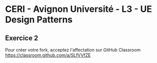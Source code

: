 # CERI - Avignon Université - L3 - UE Design Patterns

## Exercice 2


Pour créer votre fork, acceptez l'affectation sur GitHub Classroom https://classroom.github.com/a/SLfVVfZE
